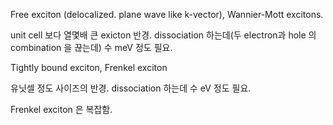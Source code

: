 

Free exciton (delocalized. plane wave like k-vector), Wannier-Mott excitons.

unit cell 보다 열몇배 큰 exicton 반경. dissociation 하는데(두 electron과 hole 의 combination 을 끊는데) 수 meV 정도 필요.

Tightly bound exciton, Frenkel exciton

유닛셀 정도 사이즈의 반경. dissociation 하는데 수 eV 정도 필요.

Frenkel exciton 은 복잡함. 